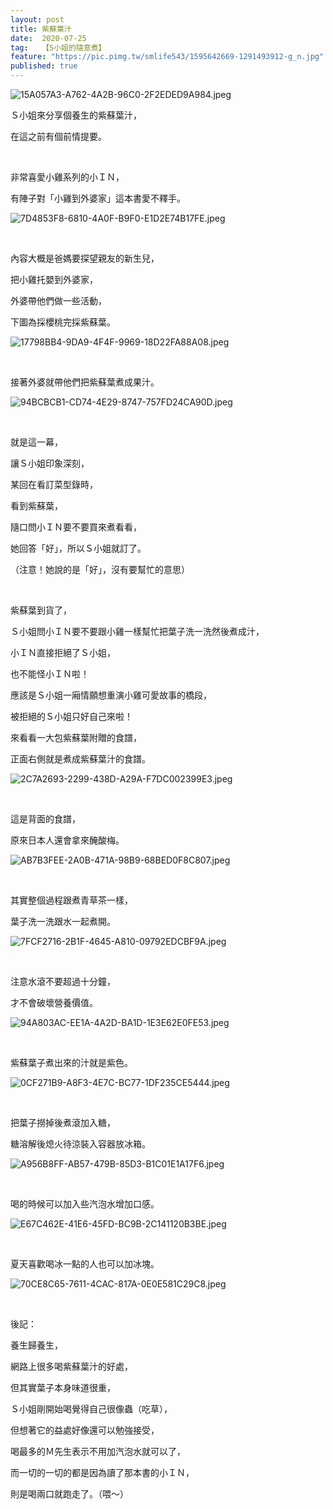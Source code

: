 ```yaml
---
layout: post
title: 紫蘇葉汁
date:  2020-07-25
tag:   【S小姐的隨意煮】
feature: "https://pic.pimg.tw/smlife543/1595642669-1291493912-g_n.jpg"
published: true 
---
```

<p><img alt="15A057A3-A762-4A2B-96C0-2F2EDED9A984.jpeg" src="https://pic.pimg.tw/smlife543/1595642669-1291493912-g_n.jpg" title="15A057A3-A762-4A2B-96C0-2F2EDED9A984.jpeg"></p>

<p>Ｓ小姐來分享個養生的紫蘇葉汁，</p>

<p>在這之前有個前情提要。</p>

<p>&nbsp;</p>

<p>非常喜愛小雞系列的小ＩＮ，</p>

<p>有陣子對「小雞到外婆家」這本書愛不釋手。</p>

<p><img alt="7D4853F8-6810-4A0F-B9F0-E1D2E74B17FE.jpeg" src="https://pic.pimg.tw/smlife543/1595642647-88286961-g_n.jpg" title="7D4853F8-6810-4A0F-B9F0-E1D2E74B17FE.jpeg"></p>

<p>&nbsp;</p>

<p>內容大概是爸媽要探望親友的新生兒，</p>

<p>把小雞托嬰到外婆家，</p>

<p>外婆帶他們做一些活動，</p>

<p>下圖為採櫻桃完採紫蘇葉。</p>

<p><img alt="17798BB4-9DA9-4F4F-9969-18D22FA88A08.jpeg" src="https://pic.pimg.tw/smlife543/1595642651-3972458826-g_n.jpg" title="17798BB4-9DA9-4F4F-9969-18D22FA88A08.jpeg"></p>

<p>&nbsp;</p>

<p>接著外婆就帶他們把紫蘇葉煮成果汁。</p>

<p><img alt="94BCBCB1-CD74-4E29-8747-757FD24CA90D.jpeg" src="https://pic.pimg.tw/smlife543/1595681057-157573680-g_n.jpg" title="94BCBCB1-CD74-4E29-8747-757FD24CA90D.jpeg"></p>

<p>&nbsp;</p>

<p>就是這一幕，</p>

<p>讓Ｓ小姐印象深刻，</p>

<p>某回在看訂菜型錄時，</p>

<p>看到紫蘇葉，</p>

<p>隨口問小ＩＮ要不要買來煮看看，</p>

<p>她回答「好」，所以Ｓ小姐就訂了。</p>

<p>（注意！她說的是「好」，沒有要幫忙的意思）</p>

<p>&nbsp;</p>

<p>紫蘇葉到貨了，</p>

<p>Ｓ小姐問小ＩＮ要不要跟小雞一樣幫忙把葉子洗一洗然後煮成汁，</p>

<p>小ＩＮ直接拒絕了Ｓ小姐，</p>

<p>也不能怪小ＩＮ啦！</p>

<p>應該是Ｓ小姐一廂情願想重演小雞可愛故事的橋段，</p>

<p>被拒絕的Ｓ小姐只好自己來啦！</p>

<p>來看看一大包紫蘇葉附贈的食譜，</p>

<p>正面右側就是煮成紫蘇葉汁的食譜。</p>

<p><img alt="2C7A2693-2299-438D-A29A-F7DC002399E3.jpeg" src="https://pic.pimg.tw/smlife543/1595642677-3632764166-g_n.jpg" title="2C7A2693-2299-438D-A29A-F7DC002399E3.jpeg"></p>

<p>&nbsp;</p>

<p>這是背面的食譜，</p>

<p>原來日本人還會拿來醃酸梅。</p>

<p><img alt="AB7B3FEE-2A0B-471A-98B9-68BED0F8C807.jpeg" src="https://pic.pimg.tw/smlife543/1595642684-3222020353-g_n.jpg" title="AB7B3FEE-2A0B-471A-98B9-68BED0F8C807.jpeg"></p>

<p>&nbsp;</p>

<p>其實整個過程跟煮青草茶一樣，</p>

<p>葉子洗一洗跟水一起煮開。</p>

<p><img alt="7FCF2716-2B1F-4645-A810-09792EDCBF9A.jpeg" src="https://pic.pimg.tw/smlife543/1595642615-3998749312-g_n.jpg" title="7FCF2716-2B1F-4645-A810-09792EDCBF9A.jpeg"></p>

<p>&nbsp;</p>

<p>注意水滾不要超過十分鐘，</p>

<p>才不會破壞營養價值。</p>

<p><img alt="94A803AC-EE1A-4A2D-BA1D-1E3E62E0FE53.jpeg" src="https://pic.pimg.tw/smlife543/1595642638-3065725009-g_n.jpg" title="94A803AC-EE1A-4A2D-BA1D-1E3E62E0FE53.jpeg"></p>

<p>&nbsp;</p>

<p>紫蘇葉子煮出來的汁就是紫色。</p>

<p><img alt="0CF271B9-A8F3-4E7C-BC77-1DF235CE5444.jpeg" src="https://pic.pimg.tw/smlife543/1595642615-936614803-g_n.jpg" title="0CF271B9-A8F3-4E7C-BC77-1DF235CE5444.jpeg"></p>

<p>&nbsp;</p>

<p>把葉子撈掉後煮滾加入糖，</p>

<p>糖溶解後熄火待涼裝入容器放冰箱。</p>

<p><img alt="A956B8FF-AB57-479B-85D3-B1C01E1A17F6.jpeg" src="https://pic.pimg.tw/smlife543/1595642615-2557388427-g_n.jpg" title="A956B8FF-AB57-479B-85D3-B1C01E1A17F6.jpeg"></p>

<p>&nbsp;</p>

<p>喝的時候可以加入些汽泡水增加口感。</p>

<p><img alt="E67C462E-41E6-45FD-BC9B-2C141120B3BE.jpeg" src="https://pic.pimg.tw/smlife543/1595642633-1647606420-g_n.jpg" title="E67C462E-41E6-45FD-BC9B-2C141120B3BE.jpeg"></p>

<p>&nbsp;</p>

<p>夏天喜歡喝冰一點的人也可以加冰塊。</p>

<p><img alt="70CE8C65-7611-4CAC-817A-0E0E581C29C8.jpeg" src="https://pic.pimg.tw/smlife543/1595642688-3367290872-g_n.jpg" title="70CE8C65-7611-4CAC-817A-0E0E581C29C8.jpeg"></p>

<p>&nbsp;</p>

<p>後記：</p>

<p>養生歸養生，</p>

<p>網路上很多喝紫蘇葉汁的好處，</p>

<p>但其實葉子本身味道很重，</p>

<p>Ｓ小姐剛開始喝覺得自己很像蟲（吃草），</p>

<p>但想著它的益處好像還可以勉強接受，</p>

<p>喝最多的Ｍ先生表示不用加汽泡水就可以了，</p>

<p>而一切的一切的都是因為讀了那本書的小ＩＮ，</p>

<p>則是喝兩口就跑走了。（喂～）</p>

